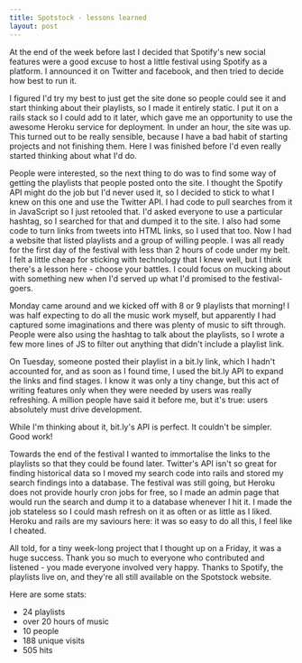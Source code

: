 ```yaml
---
title: Spotstock - lessons learned
layout: post
---
```


At the end of the week before last I decided that Spotify's new social features were a good excuse to host a little festival using Spotify as a platform. I announced it on Twitter and facebook, and then tried to decide how best to run it.

I figured I'd try my best to just get the site done so people could see it and start thinking about their playlists, so I made it entirely static.  I put it on a rails stack so I could add to it later, which gave me an opportunity to use the awesome Heroku service for deployment.  In under an hour, the site was up.  This turned out to be really sensible, because I have a bad habit of starting projects and not finishing them.  Here I was finished before I'd even really started thinking about what I'd do.

People were interested, so the next thing to do was to find some way of getting the playlists that people posted onto the site.  I thought the Spotify API might do the job but I'd never used it, so I decided to stick to what I knew on this one and use the Twitter API.  I had code to pull searches from it in JavaScript so I just retooled that.  I'd asked everyone to use a particular hashtag, so I searched for that and dumped it to the site.  I also had some code to turn links from tweets into HTML links, so I used that too.  Now I had a website that listed playlists and a group of willing people.  I was all ready for the first day of the festival with less than 2 hours of code under my belt.  I felt a little cheap for sticking with technology that I knew well, but I think there's a lesson here - choose your battles.  I could focus on mucking about with something new when I'd served up what I'd promised to the festival-goers.

Monday came around and we kicked off with 8 or 9 playlists that morning! I was half expecting to do all the music work myself, but apparently I had captured some imaginations and there was plenty of music to sift through.  People were also using the hashtag to talk about the playlists, so I wrote a few more lines of JS to filter out anything that didn't include a playlist link.

On Tuesday, someone posted their playlist in a bit.ly link, which I hadn't accounted for, and as soon as I found time, I used the bit.ly API to expand the links and find stages.  I know it was only a tiny change, but this act of writing features only when they were needed by users was really refreshing.  A million people have said it before me, but it's true: users absolutely must drive development.

While I'm thinking about it, bit.ly's API is perfect.  It couldn't be simpler.  Good work!

Towards the end of the festival I wanted to immortalise the links to the playlists so that they could be found later.  Twitter's API isn't so great for finding historical data so I moved my search code into rails and stored my search findings into a database.  The festival was still going, but Heroku does not provide hourly cron jobs for free, so I made an admin page that would run the search and dump it to a database whenever I hit it.  I made the job stateless so I could mash refresh on it as often or as little as I liked.  Heroku and rails are my saviours here: it was so easy to do all this, I feel like I cheated.

All told, for a tiny week-long project that I thought up on a Friday, it was a huge success.  Thank you so much to everyone who contributed and listened - you made everyone involved very happy.  Thanks to Spotify, the playlists live on, and they're all still available on the Spotstock website.

Here are some stats:

 * 24 playlists
 * over 20 hours of music
 * 10 people
 * 188 unique visits
 * 505 hits
